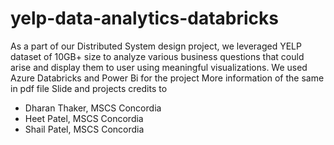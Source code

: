 # yelp-data-analytics-databricks
As a part of our Distributed System design project, we leveraged YELP dataset of 10GB+ size to analyze various business questions that could arise and display them to user using meaningful visualizations.
We used Azure Databricks and Power Bi for the project
More information of the same in pdf file
Slide and projects credits to
- Dharan Thaker, MSCS Concordia
- Heet Patel, MSCS Concordia
- Shail Patel, MSCS Concordia
